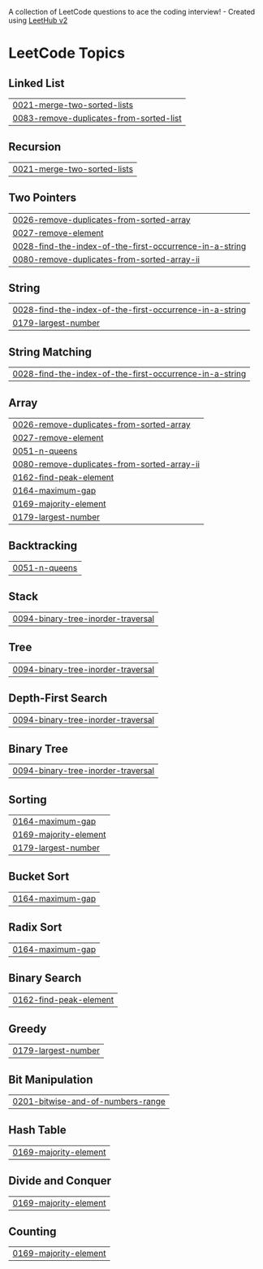 A collection of LeetCode questions to ace the coding interview! - Created using [LeetHub v2](https://github.com/arunbhardwaj/LeetHub-2.0)
<!---LeetCode Topics Start-->
# LeetCode Topics
## Linked List
|  |
| ------- |
| [0021-merge-two-sorted-lists](https://github.com/Akshay-N1/Leetcode/tree/master/0021-merge-two-sorted-lists) |
| [0083-remove-duplicates-from-sorted-list](https://github.com/Akshay-N1/Leetcode/tree/master/0083-remove-duplicates-from-sorted-list) |
## Recursion
|  |
| ------- |
| [0021-merge-two-sorted-lists](https://github.com/Akshay-N1/Leetcode/tree/master/0021-merge-two-sorted-lists) |
## Two Pointers
|  |
| ------- |
| [0026-remove-duplicates-from-sorted-array](https://github.com/Akshay-N1/Leetcode/tree/master/0026-remove-duplicates-from-sorted-array) |
| [0027-remove-element](https://github.com/Akshay-N1/Leetcode/tree/master/0027-remove-element) |
| [0028-find-the-index-of-the-first-occurrence-in-a-string](https://github.com/Akshay-N1/Leetcode/tree/master/0028-find-the-index-of-the-first-occurrence-in-a-string) |
| [0080-remove-duplicates-from-sorted-array-ii](https://github.com/Akshay-N1/Leetcode/tree/master/0080-remove-duplicates-from-sorted-array-ii) |
## String
|  |
| ------- |
| [0028-find-the-index-of-the-first-occurrence-in-a-string](https://github.com/Akshay-N1/Leetcode/tree/master/0028-find-the-index-of-the-first-occurrence-in-a-string) |
| [0179-largest-number](https://github.com/Akshay-N1/Leetcode/tree/master/0179-largest-number) |
## String Matching
|  |
| ------- |
| [0028-find-the-index-of-the-first-occurrence-in-a-string](https://github.com/Akshay-N1/Leetcode/tree/master/0028-find-the-index-of-the-first-occurrence-in-a-string) |
## Array
|  |
| ------- |
| [0026-remove-duplicates-from-sorted-array](https://github.com/Akshay-N1/Leetcode/tree/master/0026-remove-duplicates-from-sorted-array) |
| [0027-remove-element](https://github.com/Akshay-N1/Leetcode/tree/master/0027-remove-element) |
| [0051-n-queens](https://github.com/Akshay-N1/Leetcode/tree/master/0051-n-queens) |
| [0080-remove-duplicates-from-sorted-array-ii](https://github.com/Akshay-N1/Leetcode/tree/master/0080-remove-duplicates-from-sorted-array-ii) |
| [0162-find-peak-element](https://github.com/Akshay-N1/Leetcode/tree/master/0162-find-peak-element) |
| [0164-maximum-gap](https://github.com/Akshay-N1/Leetcode/tree/master/0164-maximum-gap) |
| [0169-majority-element](https://github.com/Akshay-N1/Leetcode/tree/master/0169-majority-element) |
| [0179-largest-number](https://github.com/Akshay-N1/Leetcode/tree/master/0179-largest-number) |
## Backtracking
|  |
| ------- |
| [0051-n-queens](https://github.com/Akshay-N1/Leetcode/tree/master/0051-n-queens) |
## Stack
|  |
| ------- |
| [0094-binary-tree-inorder-traversal](https://github.com/Akshay-N1/Leetcode/tree/master/0094-binary-tree-inorder-traversal) |
## Tree
|  |
| ------- |
| [0094-binary-tree-inorder-traversal](https://github.com/Akshay-N1/Leetcode/tree/master/0094-binary-tree-inorder-traversal) |
## Depth-First Search
|  |
| ------- |
| [0094-binary-tree-inorder-traversal](https://github.com/Akshay-N1/Leetcode/tree/master/0094-binary-tree-inorder-traversal) |
## Binary Tree
|  |
| ------- |
| [0094-binary-tree-inorder-traversal](https://github.com/Akshay-N1/Leetcode/tree/master/0094-binary-tree-inorder-traversal) |
## Sorting
|  |
| ------- |
| [0164-maximum-gap](https://github.com/Akshay-N1/Leetcode/tree/master/0164-maximum-gap) |
| [0169-majority-element](https://github.com/Akshay-N1/Leetcode/tree/master/0169-majority-element) |
| [0179-largest-number](https://github.com/Akshay-N1/Leetcode/tree/master/0179-largest-number) |
## Bucket Sort
|  |
| ------- |
| [0164-maximum-gap](https://github.com/Akshay-N1/Leetcode/tree/master/0164-maximum-gap) |
## Radix Sort
|  |
| ------- |
| [0164-maximum-gap](https://github.com/Akshay-N1/Leetcode/tree/master/0164-maximum-gap) |
## Binary Search
|  |
| ------- |
| [0162-find-peak-element](https://github.com/Akshay-N1/Leetcode/tree/master/0162-find-peak-element) |
## Greedy
|  |
| ------- |
| [0179-largest-number](https://github.com/Akshay-N1/Leetcode/tree/master/0179-largest-number) |
## Bit Manipulation
|  |
| ------- |
| [0201-bitwise-and-of-numbers-range](https://github.com/Akshay-N1/Leetcode/tree/master/0201-bitwise-and-of-numbers-range) |
## Hash Table
|  |
| ------- |
| [0169-majority-element](https://github.com/Akshay-N1/Leetcode/tree/master/0169-majority-element) |
## Divide and Conquer
|  |
| ------- |
| [0169-majority-element](https://github.com/Akshay-N1/Leetcode/tree/master/0169-majority-element) |
## Counting
|  |
| ------- |
| [0169-majority-element](https://github.com/Akshay-N1/Leetcode/tree/master/0169-majority-element) |
<!---LeetCode Topics End-->